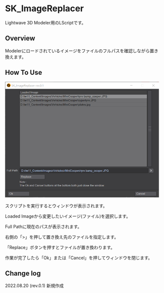 # SK_ImageReplacer

Lightwave 3D Modeler用のLScriptです。

## Overview
Modelerにロードされているイメージをファイルのフルパスを確認しながら置き換えます。

## How To Use
![SK_ImageReplacer](SK_ImageReplacer.png)

スクリプトを実行するとウィンドウが表示されます。

Loaded Imageから変更したいイメージ(ファイル)を選択します。

Full Pathに現在のパスが表示されます。

右側の「>」を押して置き換え先のファイルを指定します。

「Replace」ボタンを押すとファイルが置き換わります。

作業が完了したら「Ok」または「Cancel」を押してウィンドウを閉じます。

## Change log
2022.08.20 (rev.0.1)
新規作成